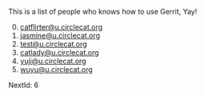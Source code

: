This is a list of people who knows how to use Gerrit, Yay!

0. catflirter@u.circlecat.org
1. jasmine@u.circlecat.org
2. test@u.circlecat.org
3. catlady@u.circlecat.org
4. yuji@u.circlecat.org
5. wuyu@u.circlecat.org

NextId: 6